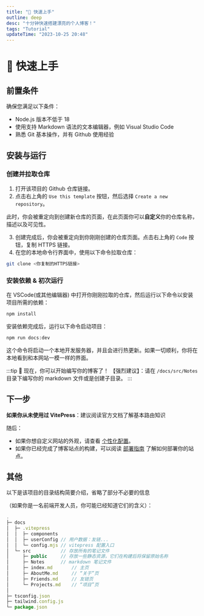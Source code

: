 ```yaml
---
title: "🚀 快速上手"
outline: deep
desc: "十分钟快速搭建漂亮的个人博客！"
tags: "Tutorial"
updateTime: "2023-10-25 20:48"
---
```


# 🚀 快速上手

## 前置条件

确保您满足以下条件：

- Node.js 版本不低于 18
- 使用支持 Markdown 语法的文本编辑器，例如 Visual Studio Code
- 熟悉 Git 基本操作，并有 Github 使用经验

## 安装与运行

### 创建并拉取仓库

1. 打开该项目的 Github 仓库链接。
2. 点击右上角的 `Use this template` 按钮，然后选择 `Create a new repository`。

此时，你会被重定向到创建新仓库的页面，在此页面你可以**自定义**你的仓库名称，描述以及可见性。

<LinkCard desc="easy-vitepress-blog | 十分钟快速搭建个人博客" link="https://github.com/ZbWeR/easy-vitepress-blog"/>

3. 创建完成后，你会被重定向到你刚刚创建的仓库页面。点击右上角的 `Code` 按钮，复制 HTTPS 链接。
4. 在您的本地命令行界面中，使用以下命令拉取仓库：

```bash
git clone <你复制的HTTPS链接>
```

### 安装依赖 & 初次运行

在 VSCode(或其他编辑器) 中打开你刚刚拉取的仓库，然后运行以下命令以安装项目所需的依赖：

```bash
npm install
```

安装依赖完成后，运行以下命令启动项目：

```bash
npm run docs:dev
```

这个命令将启动一个本地开发服务器，并且会进行热更新。如果一切顺利，你将在本地看到和本网站一模一样的界面。

:::tip 🎉 现在，你可以开始编写你的博客了！
【强烈建议】：请在 `/docs/src/Notes` 目录下编写你的 markdown 文件或是创建子目录。
:::

## 下一步

**如果你从未使用过 VitePress**：建议阅读官方文档了解基本路由知识

<LinkCard link="https://skewb.gitee.io/vitepress/guide/routing.html" desc="【VitePress 民间翻译】 路由"/>
<LinkCard link="https://vitepress.dev/guide/routing" desc="【VitePress 官方文档】 Routing"/>

随后：

- 如果你想自定义网站的外观，请查看 [个性化配置](./reference.md)。
- 如果你已经完成了博客站点的构建，可以阅读 [部署指南](./deployment.md) 了解如何部署你的站点。

## 其他

以下是该项目的目录结构简要介绍，省略了部分不必要的信息

（如果你是一名前端开发人员，你可能已经知道它们的含义）：

```js
.
├─ docs
│  ├─ .vitepress
│  │  ├─ components
│  │  ├─ userConfig // 用户数据：友链...
│  │  └─ config.mjs // vitepress 配置入口
│  └─ src           // 存放所有的笔记文件
│     ├─ public     // 存放一些静态资源，它们在构建后将保留原始名称
│     ├─ Notes      // markdown 笔记文件
│     ├─ index.md       // 主页
│     ├─ AboutMe.md     // “关于”页
│     ├─ Friends.md     // 友链页
│     └─ Projects.md    // “项目”页
│
├─ tsconfig.json
├─ tailwind.config.js
└─ package.json

```
